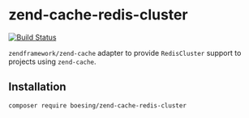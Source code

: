 # zend-cache-redis-cluster

[![Build Status](https://travis-ci.org/boesing/zend-cache-redis-cluster.svg?branch=master)](https://travis-ci.org/boesing/zend-cache-redis-cluster)


`zendframework/zend-cache` adapter to provide `RedisCluster` support to projects using `zend-cache`.


## Installation

```bash
composer require boesing/zend-cache-redis-cluster
```

